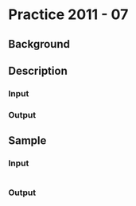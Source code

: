# Practice 2011 - 07

## Background

## Description

### Input

### Output

## Sample
### Input
```
```

### Output
```
```
